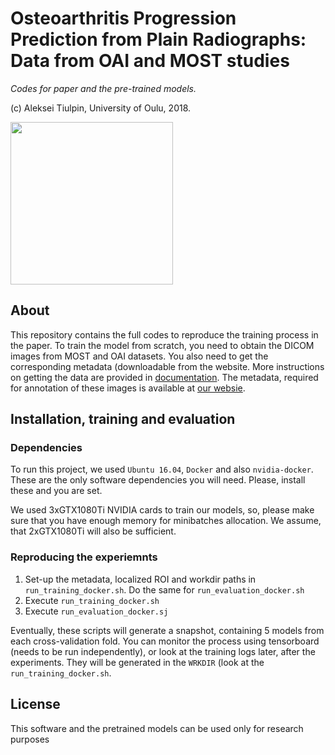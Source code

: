 # Osteoarthritis Progression Prediction from Plain Radiographs: Data from OAI and MOST studies

*Codes for paper and the pre-trained models.*

(c) Aleksei Tiulpin, University of Oulu, 2018.

<img src="https://github.com/mipt-oulu/oaprogression/docs/schema.png" width="260"/> 

## About

This repository contains the full codes to reproduce the training process in the paper. To train the model from scratch, you need to obtain the DICOM images from MOST and OAI datasets. You also need to get the corresponding metadata (downloadable from the website. More instructions on getting the data are provided in [documentation](docs/DATASETS.md). The metadata, required for annotation of these images is available at [our websie](http://mipt-ml.oulu.fi/datasets/OAProgression).

## Installation, training and evaluation

### Dependencies

To run this project, we used `Ubuntu 16.04`, `Docker` and also `nvidia-docker`. These are the only software dependencies you will need. Please, install these and you are set.

We used 3xGTX1080Ti NVIDIA cards to train our models, so, please make sure that you have enough memory for minibatches allocation. We assume, that 2xGTX1080Ti will also be sufficient.

### Reproducing the experiemnts

1. Set-up the metadata, localized ROI and workdir paths in `run_training_docker.sh`. Do the same for `run_evaluation_docker.sh`
2. Execute `run_training_docker.sh`
3. Execute `run_evaluation_docker.sj`

Eventually, these scripts will generate a snapshot, containing 5 models from each cross-validation fold. You can monitor the process using tensorboard (needs to be run independently), or look at the training logs later, after the experiments. They will be generated in the `WRKDIR` (look at the `run_training_docker.sh`.

## License

This software and the pretrained models can be used only for research purposes


